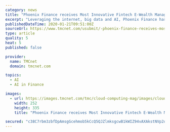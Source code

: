 ```yaml
---
category: news
title: "Phoenix Finance receives Most Innovative Fintech E-Wealth Management Platform award at The Wealth APAC forum"
excerpt: "Leveraging the internet, big data and AI, Phoenix Finance has created a comprehensive online wealth management structure, providing consumers with diversified, professional and customized wealth management services. The garnering of the Most Innovative Fintech E-Wealth Management Platform award at the Wealth APAC forum represents a recognition ..."
publishedDateTime: 2020-01-21T09:51:00Z
sourceUrl: https://www.tmcnet.com/usubmit/-phoenix-finance-receives-most-innovative-fintech-e-wealth-/2020/01/21/9084012.htm
type: article
quality: 5
heat: 5
published: false

provider:
  name: TMCnet
  domain: tmcnet.com

topics:
  - AI
  - AI in Finance

images:
  - url: https://images.tmcnet.com/tmc/cloud-computing-mag/images/cloud-computing-0515-cover.jpg
    width: 252
    height: 335
    title: "Phoenix Finance receives Most Innovative Fintech E-Wealth Management Platform award at The Wealth APAC forum"

secured: "c38C7rbm3zbfDpAmsgGcehmob5kCcQ5QJZlmksgcwB1kWIZ94vAXAkstNVp2qQl75l8ea9jP4TvLfTzNt/xxPsZiLeAkfjqNQvJwq/mz3JZZX/UI5NwmyZrGV+VY9SSUgcc7TZf1G8bTRP16kTVHb+Q5m4Bk+Ymd0msVtcN4GwlSkeeNWbSENmMMw9Ks/1vggAVZVX/70sIxg712SgBCCMyK7UEwm0GaYMoykraA6FgW37+7l8au3+9QKBV720BpclnQBZ//90sHCyWEkIlu8KUHdS1bX4WGIg7D7gQiLYw=;G/zrMrRUhVLC6beZ9d2XcA=="
---
```



